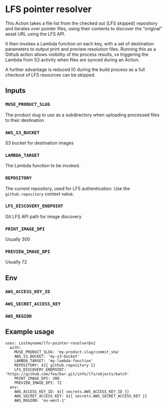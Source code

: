 # LFS pointer resolver

This Action takes a file list from the checked out (LFS skipped)
repository and iterates over pointer files, using their contents
to discover the "original" asset URL using the LFS API.

It then invokes a Lambda function on each key, with a set of
destination parameters to output print and preview resolution
files. Running this as a Github action allows visibility of the
process results, vs triggering the Lambda from S3 activity when
files are synced during an Action.

A further advantage is reduced IO during the build process as a
full checkout of LFS resources can be skipped.

## Inputs

### `MUSE_PRODUCT_SLUG`

The product slug to use as a subdirectory when uploading processed
files to their destination

### `AWS_S3_BUCKET`

S3 bucket for destination images

### `LAMBDA_TARGET`

The Lambda function to be invoked.

### `REPOSITORY`

The current repository, used for LFS authentication. Use the
`github.repository` context value.

### `LFS_DISCOVERY_ENDPOINT`

Git LFS API path for image discovery

### `PRINT_IMAGE_DPI`

Usually 300

### `PREVIEW_IMAGE_DPI`

Usually 72

## Env

### `AWS_ACCESS_KEY_ID`
### `AWS_SECRET_ACCESS_KEY`
### `AWS_REGION`

## Example usage

```
uses: Lostmyname/lfs-pointer-resolver@v2
  with:
    MUSE_PRODUCT_SLUG: 'my-product-slug/commit_sha'
    AWS_S3_BUCKET: 'my-s3-bucket'
    LAMBDA_TARGET: 'my-lambda-function'
    REPOSITORY: ${{ github.repository }}
    LFS_DISCOVERY_ENDPOINT: 'https://github.com/foo/bar.git/info/lfs/objects/batch'
    PRINT_IMAGE_DPI: 300
    PREVIEW_IMAGE_DPI: 72
  env:
    AWS_ACCESS_KEY_ID: ${{ secrets.AWS_ACCESS_KEY_ID }}
    AWS_SECRET_ACCESS_KEY: ${{ secrets.AWS_SECRET_ACCESS_KEY }}
    AWS_REGION: 'eu-west-1'
```
